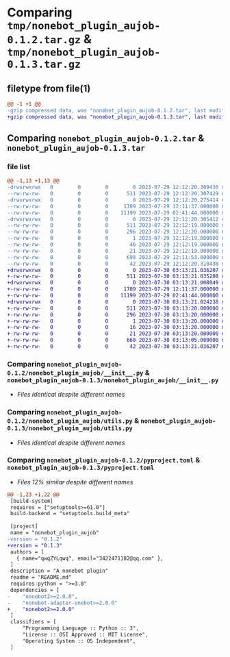# Comparing `tmp/nonebot_plugin_aujob-0.1.2.tar.gz` & `tmp/nonebot_plugin_aujob-0.1.3.tar.gz`

## filetype from file(1)

```diff
@@ -1 +1 @@
-gzip compressed data, was "nonebot_plugin_aujob-0.1.2.tar", last modified: Sat Jul 29 12:12:20 2023, max compression
+gzip compressed data, was "nonebot_plugin_aujob-0.1.3.tar", last modified: Sun Jul 30 03:13:21 2023, max compression
```

## Comparing `nonebot_plugin_aujob-0.1.2.tar` & `nonebot_plugin_aujob-0.1.3.tar`

### file list

```diff
@@ -1,13 +1,13 @@
-drwxrwxrwx   0        0        0        0 2023-07-29 12:12:20.309430 nonebot_plugin_aujob-0.1.2/
--rw-rw-rw-   0        0        0      511 2023-07-29 12:12:20.307429 nonebot_plugin_aujob-0.1.2/PKG-INFO
-drwxrwxrwx   0        0        0        0 2023-07-29 12:12:20.275414 nonebot_plugin_aujob-0.1.2/nonebot_plugin_aujob/
--rw-rw-rw-   0        0        0     1709 2023-07-29 12:11:37.000000 nonebot_plugin_aujob-0.1.2/nonebot_plugin_aujob/__init__.py
--rw-rw-rw-   0        0        0    11199 2023-07-29 02:41:44.000000 nonebot_plugin_aujob-0.1.2/nonebot_plugin_aujob/utils.py
-drwxrwxrwx   0        0        0        0 2023-07-29 12:12:20.305412 nonebot_plugin_aujob-0.1.2/nonebot_plugin_aujob.egg-info/
--rw-rw-rw-   0        0        0      511 2023-07-29 12:12:19.000000 nonebot_plugin_aujob-0.1.2/nonebot_plugin_aujob.egg-info/PKG-INFO
--rw-rw-rw-   0        0        0      296 2023-07-29 12:12:20.000000 nonebot_plugin_aujob-0.1.2/nonebot_plugin_aujob.egg-info/SOURCES.txt
--rw-rw-rw-   0        0        0        1 2023-07-29 12:12:19.000000 nonebot_plugin_aujob-0.1.2/nonebot_plugin_aujob.egg-info/dependency_links.txt
--rw-rw-rw-   0        0        0       46 2023-07-29 12:12:19.000000 nonebot_plugin_aujob-0.1.2/nonebot_plugin_aujob.egg-info/requires.txt
--rw-rw-rw-   0        0        0       21 2023-07-29 12:12:19.000000 nonebot_plugin_aujob-0.1.2/nonebot_plugin_aujob.egg-info/top_level.txt
--rw-rw-rw-   0        0        0      698 2023-07-29 12:11:53.000000 nonebot_plugin_aujob-0.1.2/pyproject.toml
--rw-rw-rw-   0        0        0       42 2023-07-29 12:12:20.310430 nonebot_plugin_aujob-0.1.2/setup.cfg
+drwxrwxrwx   0        0        0        0 2023-07-30 03:13:21.036207 nonebot_plugin_aujob-0.1.3/
+-rw-rw-rw-   0        0        0      511 2023-07-30 03:13:21.035208 nonebot_plugin_aujob-0.1.3/PKG-INFO
+drwxrwxrwx   0        0        0        0 2023-07-30 03:13:21.008049 nonebot_plugin_aujob-0.1.3/nonebot_plugin_aujob/
+-rw-rw-rw-   0        0        0     1709 2023-07-29 12:11:37.000000 nonebot_plugin_aujob-0.1.3/nonebot_plugin_aujob/__init__.py
+-rw-rw-rw-   0        0        0    11199 2023-07-29 02:41:44.000000 nonebot_plugin_aujob-0.1.3/nonebot_plugin_aujob/utils.py
+drwxrwxrwx   0        0        0        0 2023-07-30 03:13:21.024238 nonebot_plugin_aujob-0.1.3/nonebot_plugin_aujob.egg-info/
+-rw-rw-rw-   0        0        0      511 2023-07-30 03:13:20.000000 nonebot_plugin_aujob-0.1.3/nonebot_plugin_aujob.egg-info/PKG-INFO
+-rw-rw-rw-   0        0        0      296 2023-07-30 03:13:20.000000 nonebot_plugin_aujob-0.1.3/nonebot_plugin_aujob.egg-info/SOURCES.txt
+-rw-rw-rw-   0        0        0        1 2023-07-30 03:13:20.000000 nonebot_plugin_aujob-0.1.3/nonebot_plugin_aujob.egg-info/dependency_links.txt
+-rw-rw-rw-   0        0        0       16 2023-07-30 03:13:20.000000 nonebot_plugin_aujob-0.1.3/nonebot_plugin_aujob.egg-info/requires.txt
+-rw-rw-rw-   0        0        0       21 2023-07-30 03:13:20.000000 nonebot_plugin_aujob-0.1.3/nonebot_plugin_aujob.egg-info/top_level.txt
+-rw-rw-rw-   0        0        0      660 2023-07-30 03:13:05.000000 nonebot_plugin_aujob-0.1.3/pyproject.toml
+-rw-rw-rw-   0        0        0       42 2023-07-30 03:13:21.036207 nonebot_plugin_aujob-0.1.3/setup.cfg
```

### Comparing `nonebot_plugin_aujob-0.1.2/nonebot_plugin_aujob/__init__.py` & `nonebot_plugin_aujob-0.1.3/nonebot_plugin_aujob/__init__.py`

 * *Files identical despite different names*

### Comparing `nonebot_plugin_aujob-0.1.2/nonebot_plugin_aujob/utils.py` & `nonebot_plugin_aujob-0.1.3/nonebot_plugin_aujob/utils.py`

 * *Files identical despite different names*

### Comparing `nonebot_plugin_aujob-0.1.2/pyproject.toml` & `nonebot_plugin_aujob-0.1.3/pyproject.toml`

 * *Files 12% similar despite different names*

```diff
@@ -1,23 +1,22 @@
 [build-system]
 requires = ["setuptools>=61.0"]
 build-backend = "setuptools.build_meta"
 
 [project]
 name = "nonebot_plugin_aujob"
-version = "0.1.2"
+version = "0.1.3"
 authors = [
   { name="qwqZYLqwq", email="3422471182@qq.com" },
 ]
 description = "A nonebot plugin"
 readme = "README.md"
 requires-python = ">=3.8"
 dependencies = [
-    "nonebot2>=2.0.0",
-    "nonebot-adapter-onebot>=2.0.0"
+    "nonebot2>=2.0.0"
 ]
 classifiers = [
     "Programming Language :: Python :: 3",
     "License :: OSI Approved :: MIT License",
     "Operating System :: OS Independent",
 ]
```


